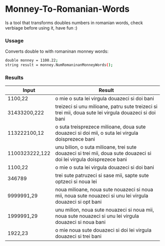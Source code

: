 # Monney-To-Romanian-Words

Is a tool that transforms doubles numbers in romanian words, check verbiage before using it, have fun :)

### Ussage
Converts double to with romaninan monney words:

```sh
double monney = 1100.22; 
string result = monney.NumRomaninanMonneyWords();
```

### Results

| Input | Result |
| ------ | ------ |
|1100,22 | o mie o suta lei virgula douazeci si doi bani|
|31433200,222 | treizeci si unu milioane, patru sute treizeci si trei mii, doua sute lei virgula douazeci si doi bani|
|113222100,12 | o suta treisprezece milioane, doua sute douazeci si doi mii, o suta lei virgula doisprezece bani|
|1100323222,122 | unu bilion, o suta milioane, trei sute douazeci si trei mii, doua sute douazeci si doi lei virgula doisprezece bani|
|1100,22 | o mie o suta lei virgula douazeci si doi bani|
|346789 | trei sute patruzeci si sase mii, sapte sute optzeci si noua lei|
|9999991,29 | noua milioane, noua sute nouazeci si noua mii, noua sute nouazeci si unu lei virgula douazeci si opt bani|
|1999991,29 | unu milion, noua sute nouazeci si noua mii, noua sute nouazeci si unu lei virgula douazeci si noua bani|
|1922,23 | o mie noua sute douazeci si doi lei virgula douazeci si trei bani|